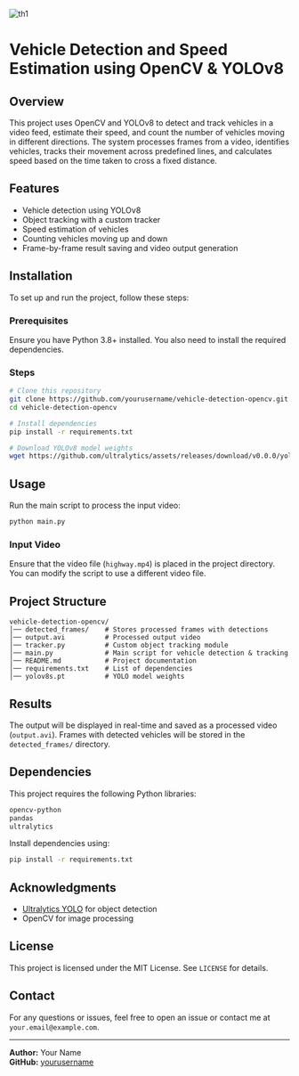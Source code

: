 ![th1](https://github.com/AarohiSingla/Speed-detection-of-vehicles/assets/60029146/139d8cc9-32ab-4777-89d8-cb179c39fedd)
# Vehicle Detection and Speed Estimation using OpenCV & YOLOv8

## Overview
This project uses OpenCV and YOLOv8 to detect and track vehicles in a video feed, estimate their speed, and count the number of vehicles moving in different directions. The system processes frames from a video, identifies vehicles, tracks their movement across predefined lines, and calculates speed based on the time taken to cross a fixed distance.

## Features
- Vehicle detection using YOLOv8
- Object tracking with a custom tracker
- Speed estimation of vehicles
- Counting vehicles moving up and down
- Frame-by-frame result saving and video output generation

## Installation
To set up and run the project, follow these steps:

### Prerequisites
Ensure you have Python 3.8+ installed. You also need to install the required dependencies.

### Steps
```sh
# Clone this repository
git clone https://github.com/yourusername/vehicle-detection-opencv.git
cd vehicle-detection-opencv

# Install dependencies
pip install -r requirements.txt

# Download YOLOv8 model weights
wget https://github.com/ultralytics/assets/releases/download/v0.0.0/yolov8s.pt
```

## Usage
Run the main script to process the input video:
```sh
python main.py
```

### Input Video
Ensure that the video file (`highway.mp4`) is placed in the project directory. You can modify the script to use a different video file.

## Project Structure
```
vehicle-detection-opencv/
│── detected_frames/    # Stores processed frames with detections
│── output.avi          # Processed output video
│── tracker.py          # Custom object tracking module
│── main.py             # Main script for vehicle detection & tracking
│── README.md           # Project documentation
│── requirements.txt    # List of dependencies
│── yolov8s.pt          # YOLO model weights
```

## Results
The output will be displayed in real-time and saved as a processed video (`output.avi`). Frames with detected vehicles will be stored in the `detected_frames/` directory.

## Dependencies
This project requires the following Python libraries:
```sh
opencv-python
pandas
ultralytics
```
Install dependencies using:
```sh
pip install -r requirements.txt
```

## Acknowledgments
- [Ultralytics YOLO](https://github.com/ultralytics/ultralytics) for object detection
- OpenCV for image processing

## License
This project is licensed under the MIT License. See `LICENSE` for details.

## Contact
For any questions or issues, feel free to open an issue or contact me at `your.email@example.com`.

---
**Author:** Your Name  
**GitHub:** [yourusername](https://github.com/yourusername/)

